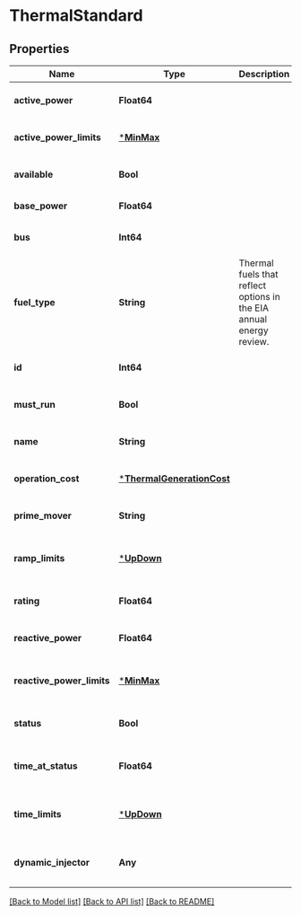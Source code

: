 # ThermalStandard

## Properties

Name | Type | Description | Notes
------------ | ------------- | ------------- | -------------
**active_power** | **Float64** |  | [default to nothing]
**active_power_limits** | [***MinMax**](MinMax.md) |  | [default to nothing]
**available** | **Bool** |  | [default to nothing]
**base_power** | **Float64** |  | [default to 0.0]
**bus** | **Int64** |  | [default to nothing]
**fuel_type** | **String** | Thermal fuels that reflect options in the EIA annual energy review. | [optional] [default to "OTHER"]
**id** | **Int64** |  | [default to nothing]
**must_run** | **Bool** |  | [optional] [default to false]
**name** | **String** |  | [default to nothing]
**operation_cost** | [***ThermalGenerationCost**](ThermalGenerationCost.md) |  | [default to nothing]
**prime_mover** | **String** |  | [optional] [default to "OT"]
**ramp_limits** | [***UpDown**](UpDown.md) |  | [optional] [default to nothing]
**rating** | **Float64** |  | [default to nothing]
**reactive_power** | **Float64** |  | [default to nothing]
**reactive_power_limits** | [***MinMax**](MinMax.md) |  | [optional] [default to nothing]
**status** | **Bool** |  | [default to nothing]
**time_at_status** | **Float64** |  | [optional] [default to 10000.0]
**time_limits** | [***UpDown**](UpDown.md) |  | [optional] [default to nothing]
**dynamic_injector** | **Any** |  | [optional] [default to nothing]

[[Back to Model list]](../README.md#models) [[Back to API list]](../README.md#api-endpoints) [[Back to README]](../README.md)

